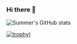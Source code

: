 ### Hi there 👋

![Summer's GitHub stats](https://github-readme-stats.vercel.app/api?username=summermeitei&show_icons=true&theme=tokyonight) 


[![trophy](https://github-profile-trophy.vercel.app/?username=summermeitei&theme=tokyonight&column=3&row=2))](https://github.com/ryo-ma/github-profile-trophy)
<!--
**Summermeitei/Summermeitei** is a ✨ _special_ ✨ repository because its `README.md` (this file) appears on your GitHub profile.

Here are some ideas to get you started:

- 🔭 I’m currently working on ...
- 🌱 I’m currently learning ...
- 👯 I’m looking to collaborate on ...
- 🤔 I’m looking for help with ...
- 💬 Ask me about ...
- 📫 How to reach me: ...
- 😄 Pronouns: ...
- ⚡ Fun fact: ...
-->
